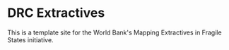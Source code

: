 # DRC Extractives

This is a template site for the World Bank's Mapping Extractives in Fragile States initiative.  


